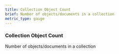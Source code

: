 ```yaml
---
title: Collection Object Count
brief: Number of objects/documents in a collection
metric_type: gauge
---
```


### Collection Object Count

Number of objects/documents in a collection
